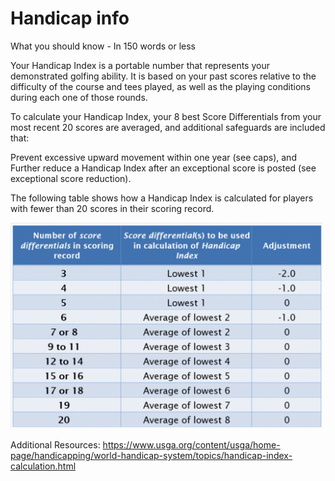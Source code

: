 ---
---

# Handicap info

What you should know - In 150 words or less

Your Handicap Index is a portable number that represents your demonstrated golfing ability. It is based on your past scores relative to the difficulty of the course and tees played, as well as the playing conditions during each one of those rounds.

To calculate your Handicap Index, your 8 best Score Differentials from your most recent 20 scores are averaged, and additional safeguards are included that:

Prevent excessive upward movement within one year (see caps), and
Further reduce a Handicap Index after an exceptional score is posted (see exceptional score reduction).
 

The following table shows how a Handicap Index is calculated for players with fewer than 20 scores in their scoring record.

<img src="/public/hdcpscores.png" width="500" alt="Scores used">

 
Additional Resources:
https://www.usga.org/content/usga/home-page/handicapping/world-handicap-system/topics/handicap-index-calculation.html
